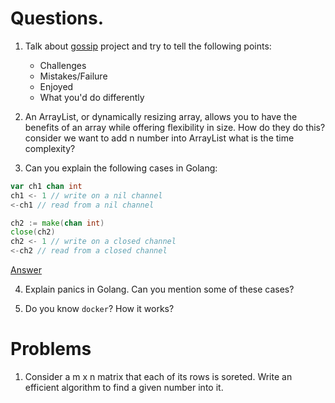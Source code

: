 # Questions.

1. Talk about [gossip](https://github.com/elahe-dastan/gossip) project and try to tell the following points:
    - Challenges
    - Mistakes/Failure
    - Enjoyed
    - What you'd do differently

2. An ArrayList, or dynamically resizing array, allows you to have the benefits of an array while offering flexibility in size.
How do they do this? consider we want to add n number into ArrayList what is the time complexity?

3. Can you explain the following cases in Golang:

```go
var ch1 chan int
ch1 <- 1 // write on a nil channel
<-ch1 // read from a nil channel

ch2 := make(chan int)
close(ch2)
ch2 <- 1 // write on a closed channel
<-ch2 // read from a closed channel
```

[Answer](https://stackoverflow.com/questions/39015602/how-does-a-non-initialized-channel-behave)

4. Explain panics in Golang. Can you mention some of these cases?

5. Do you know `docker`? How it works?

# Problems

1. Consider a m x n matrix that each of its rows is soreted. Write an efficient algorithm to find a given number into it.
